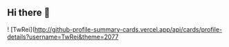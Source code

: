 ## Hi there 👋
! [TwRei](http://github-profile-summary-cards.vercel.app/api/cards/profile-details?username=TwRei&theme=2077



